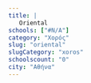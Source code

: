 ```yaml
---
title: |
   Oriental
schools: ["#N/A"]
category: "Χορός"
slug: "oriental"
slugCategory: "xoros"
schoolscount: "0"
city: "Αθήνα"
---
```



